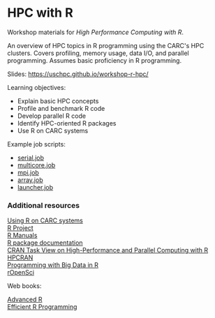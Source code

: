 # HPC with R

Workshop materials for *High Performance Computing with R*.

An overview of HPC topics in R programming using the CARC's HPC clusters. Covers profiling, memory usage, data I/O, and parallel programming. Assumes basic proficiency in R programming.

Slides: https://uschpc.github.io/workshop-r-hpc/

Learning objectives:

- Explain basic HPC concepts
- Profile and benchmark R code
- Develop parallel R code
- Identify HPC-oriented R packages
- Use R on CARC systems

Example job scripts:

- [serial.job](job-scripts/serial.job)
- [multicore.job](job-scripts/multicore.job)
- [mpi.job](job-scripts/mpi.job)
- [array.job](job-scripts/array.job)
- [launcher.job](job-scripts/launcher.job)

### Additional resources

[Using R on CARC systems](https://carc.usc.edu/user-information/user-guides/software-and-programming/r)  
[R Project](https://www.r-project.org)  
[R Manuals](https://cran.r-project.org/manuals.html)  
[R package documentation](https://rdrr.io)  
[CRAN Task View on High-Performance and Parallel Computing with R](https://cran.r-project.org/web/views/HighPerformanceComputing.html)  
[HPCRAN](https://hpcran.org/)  
[Programming with Big Data in R](https://pbdr.org/)  
[rOpenSci](https://ropensci.org/)

Web books:

[Advanced R](https://adv-r.hadley.nz/)  
[Efficient R Programming](https://csgillespie.github.io/efficientR/)
